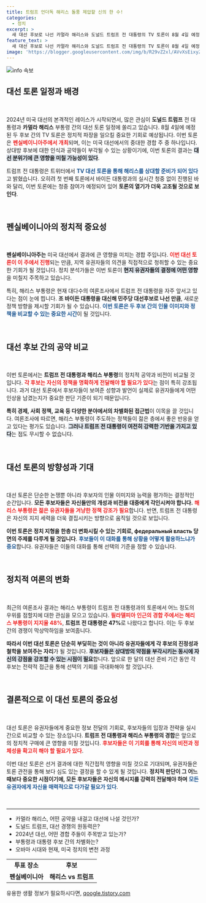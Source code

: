 ```yaml
---
title: 트럼프 언더독 해리스 돌풍 제압할 신의 한 수!
categories:
  - 정치
excerpt: >
  새 대선 후보로 나선 카멀라 해리스와 도널드 트럼프 전 대통령의 TV 토론이 8월 4일 예정! 두 후보의 첫 맞대결 소식에 미국 정치가 뜨겁게 후끈 달아오른다. 트럼프의 도전과 해리스의 반격, 이 경합의 결과는 어떻게 될까? 클릭하여 자세한 내용을 확인하세요!
feature_text: >
  새 대선 후보로 나선 카멀라 해리스와 도널드 트럼프 전 대통령의 TV 토론이 8월 4일 예정! 두 후보의 첫 맞대결 소식에 미국 정치가 뜨겁게 후끈 달아오른다. 트럼프의 도전과 해리스의 반격, 이 경합의 결과는 어떻게 될까? 클릭하여 자세한 내용을 확인하세요!
image: 'https://blogger.googleusercontent.com/img/b/R29vZ2xl/AVvXsEixyZcFfHzMRdzZMjFBmAUKJYCLCGyLL1o632UiGVXcaFdKo_bkvkuCioo0uUKlGfBVcT3P84aROyZIXSBEx3Aw5nCQ3pTgDom1WDC4m8eifvWiAmWEEVb4x6G_l8C0QH225ldMjyaFvpxGEBGNO37VmDTDMHGhJPq73UglMfDca1-0aw/s1600/blogspot.png'
---
```


<p><img src="https://blogger.googleusercontent.com/img/b/R29vZ2xl/AVvXsEixyZcFfHzMRdzZMjFBmAUKJYCLCGyLL1o632UiGVXcaFdKo_bkvkuCioo0uUKlGfBVcT3P84aROyZIXSBEx3Aw5nCQ3pTgDom1WDC4m8eifvWiAmWEEVb4x6G_l8C0QH225ldMjyaFvpxGEBGNO37VmDTDMHGhJPq73UglMfDca1-0aw/s1600/blogspot.png" alt="info 속보" /></p>

<h2 data-ke-size="size26">대선 토론 일정과 배경</h2>

<p data-ke-size="size16">&nbsp;</p>

<p data-ke-size="size16">2024년 미국 대선의 본격적인 레이스가 시작되면서, 많은 관심이 <b>도널드 트럼프</b> 전 대통령과 <b>카멀라 해리스</b> 부통령 간의 대선 토론 일정에 쏠리고 있습니다. 8월 4일에 예정된 두 후보 간의 TV 토론은 정치적 파장을 일으킬 중요한 기회로 예상됩니다. 이번 토론은 <b><span style="color: #ee2323;">펜실베이니아주에서 개최</span></b>되며, 이는 미국 대선에서의 중대한 경합 주 중 하나입니다. 상대방 후보에 대한 인식과 공약들이 부각될 수 있는 상황이기에, 이번 토론의 결과는 <b><span style="background-color: #21538527;">대선 분위기에 큰 영향을 미칠 가능성이 있다</span></b>.</p>

<p data-ke-size="size16">트럼프 전 대통령은 트위터에서 <b><span style="color: #1a5490;">TV 대선 토론을 통해 해리스를 상대할 준비가 되어 있다</span></b>고 밝혔습니다. 오히려 첫 번째 토론에서 바이든 대통령과의 실시간 청중 없이 진행된 바와 달리, 이번 토론에는 청중 참여가 예정되어 있어 <b>토론의 열기가 더욱 고조될 것으로 보인다</b>.</p>

<p data-ke-size="size16">&nbsp;</p>

<h2 data-ke-size="size26">펜실베이니아의 정치적 중요성</h2>

<p data-ke-size="size16">&nbsp;</p>

<p data-ke-size="size16"><b>펜실베이니아주는</b> 미국 대선에서 결과에 큰 영향을 미치는 경합 주입니다. <b><span style="color: #ee2323;">이번 대선 토론이 이 주에서 진행</span></b>되는 만큼, 지역 유권자들의 의견을 직접적으로 청취할 수 있는 중요한 기회가 될 것입니다. 정치 분석가들은 이번 토론이 <b><span style="background-color: #21538527;">현지 유권자들의 결정에 어떤 영향</span></b>을 미칠지 주목하고 있습니다.</p>

<p data-ke-size="size16">특히, 해리스 부통령은 현재 대다수의 여론조사에서 트럼프 전 대통령을 자주 앞서고 있다는 점이 눈에 띕니다. <b>조 바이든 대통령을 대신해 민주당 대선후보로 나선 만큼</b>, 새로운 정책 방향을 제시할 기회가 될 수 있습니다. <b><span style="color: #1a5490;">이번 토론은 두 후보 간의 인물 이미지와 정책을 비교할 수 있는 중요한 시간</span></b>이 될 것입니다.</p>

<p data-ke-size="size16">&nbsp;</p>

<h2 data-ke-size="size26">대선 후보 간의 공약 비교</h2>

<p data-ke-size="size16">&nbsp;</p>

<p data-ke-size="size16">이번 토론에서는 <b>트럼프 전 대통령과 해리스 부통령</b>의 정치적 공약과 비전이 비교될 것입니다. <b><span style="color: #ee2323;">각 후보는 자신의 정책을 명확하게 전달해야 할 필요가 있다</span></b>는 점이 특히 강조됩니다. 과거 대선 토론에서 후보자들이 보여준 성향과 발언이 실제로 유권자들에게 어떤 인상을 남겼는지가 중요한 판단 기준이 되기 때문입니다.</p>

<p data-ke-size="size16"><b>특히 경제, 사회 정책, 교육 등 다양한 분야에서의 차별화된 접근법</b>이 이목을 끌 것입니다. 여론조사에 따르면, 해리스 부통령이 주도하는 정책들이 젊은 층에서 좋은 반응을 얻고 있다는 평가도 있습니다. <b><span style="background-color: #21538527;">그러나 트럼프 전 대통령이 여전히 강력한 기반을 가지고 있다</span></b>는 점도 무시할 수 없습니다.</p>

<p data-ke-size="size16">&nbsp;</p>

<h2 data-ke-size="size26">대선 토론의 방향성과 기대</h2>

<p data-ke-size="size16">&nbsp;</p>

<p data-ke-size="size16">대선 토론은 단순한 논쟁뿐 아니라 후보자의 인물 이미지와 능력을 평가하는 결정적인 순간입니다. <b>모든 후보자들은 자신들만의 개성과 비전을 대중에게 각인시켜야 합니다.</b> <b><span style="color: #ee2323;">해리스 부통령은 젊은 유권자들을 겨냥한 정책 강조가 필요</span></b>합니다. 반면, 트럼프 전 대통령은 자신의 지지 세력을 더욱 결집시키는 방향으로 움직일 것으로 보입니다.</p>

<p data-ke-size="size16"><b>이번 토론은 정치 지형을 한층 더 변화시킬 수 있는 기회로, федеральный власть 당면의 주제를 다루게 될 것입니다</b>. <b><span style="color: #1a5490;">후보들이 이 대화를 통해 상황을 어떻게 활용하느냐가 중요</span></b>합니다. 유권자들은 이들의 대화를 통해 선택의 기준을 정할 수 있습니다.</p>

<p data-ke-size="size16">&nbsp;</p>

<h2 data-ke-size="size26">정치적 여론의 변화</h2>

<p data-ke-size="size16">&nbsp;</p>

<p data-ke-size="size16">최근의 여론조사 결과는 해리스 부통령이 트럼프 전 대통령과의 토론에서 어느 정도의 우위를 점할지에 대한 관심을 모으고 있습니다. <b><span style="color: #ee2323;">필라델피아 인근의 경합 주에서는 해리스 부통령이 지지율 48%</span></b>, <b>트럼프 전 대통령은 47%</b>로 나왔다고 합니다. 이는 두 후보 간의 경쟁이 막상막하임을 보여줍니다.</p>

<p data-ke-size="size16"><b>따라서 이번 대선 토론은 단순히 부딪히는 것이 아니라 유권자들에게 각 후보의 진정성과 철학을 보여주는 자리</b>가 될 것입니다. <b><span style="background-color: #21538527;">후보자들은 상대방의 약점을 부각시키는 동시에 자신의 강점을 강조할 수 있는 시점이 필요</span></b>합니다. 앞으로 한 달의 대선 준비 기간 동안 각 후보는 전략적 접근을 통해 선택의 기회를 극대화해야 할 것입니다.</p>

<p data-ke-size="size16">&nbsp;</p>

<h2 data-ke-size="size26">결론적으로 이 대선 토론의 중요성</h2>

<p data-ke-size="size16">&nbsp;</p>

<p data-ke-size="size16">대선 토론은 유권자들에게 중요한 정보 전달의 기회로, 후보자들의 입장과 전략을 실시간으로 비교할 수 있는 장소입니다. <b>트럼프 전 대통령과 해리스 부통령의 경합</b>은 앞으로의 정치적 구매에 큰 영향을 미칠 것입니다. <b><span style="color: #ee2323;">후보자들은 이 기회를 통해 자신의 비전과 정체성을 확고히 해야 할 필요가 있다</span></b>.</p>

<p data-ke-size="size16">이번 대선 토론은 선거 결과에 대한 직간접적 영향을 미칠 것으로 기대되며, 유권자들은 토론 관전을 통해 보다 심도 있는 결정을 할 수 있게 될 것입니다. <b>정치적 판단이 그 어느 때보다 중요한 시점이기에, 모든 후보자들은 자신의 메시지를 강력히 전달해야 하며</b> <b><span style="color: #1a5490;">모든 유권자에게 자신을 매력적으로 다가갈 필요가 있다</span></b>.</p>

<p data-ke-size="size16">&nbsp;</p>

<hr style="border-top: 3px solid #eee;" />

<ul>
  <li>카멀라 해리스, 어떤 공약을 내걸고 대선에 나설 것인가?</li>
  <li>도널드 트럼프, 대선 경쟁의 원동력은?</li>
  <li>2024년 대선, 어떤 경합 주들이 주목받고 있는가?</li>
  <li>부통령과 대통령 후보 간의 차별화는?</li>
  <li>오바마 시대와 현재, 미국 정치의 변천 과정</li>
</ul>

<table>
  <tr>
    <td style="text-align: center; height: 17px;"><b>투표 장소</b></td>
    <td style="text-align: center; height: 17px;"><b>후보</b></td>
  </tr>
  <tr>
    <td style="text-align: center; height: 17px;"><b>펜실베이니아</b></td>
    <td style="text-align: center; height: 17px;"><b>해리스 vs 트럼프</b></td>
  </tr>
</table>
유용한 생활 정보가 필요하시다면, <a href="https://qoogle.tistory.com" rel="dofollow">qoogle.tistory.com</a>


